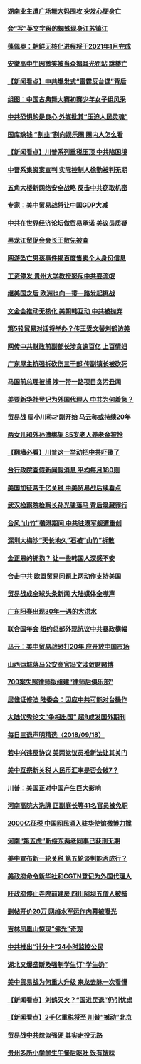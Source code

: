 #### [湖南业主遭广场舞大妈围攻 突发心梗身亡](../pages/nsc413/n10726795.md) 

#### [会“写”英文字母的蜘蛛现身江苏镇江](../pages/nsc413/n10726807.md) 

#### [蓬佩奥：朝鲜无核化进程将于2021年1月完成](../pages/nsc413/n10726732.md) 

#### [安徽高中生因微笑被当众搧耳光罚站 跳楼亡](../pages/nsc413/n10726755.md) 

#### [【新闻看点】中共爆发式“雷霆反台谍”背后](../pages/nsc413/n10726402.md) 

#### [组图：中国古典舞大赛初赛少年女子组风采](../pages/nsc413/n10726692.md) 

#### [中共恐惧的是良心 外媒批其“压迫人民灵魂”](../pages/nsc413/n10725741.md) 

#### [国库缺钱 “割韭”割向娱乐圈  圈内人怎么看](../pages/nsc413/n10726646.md) 

#### [【新闻看点】川普系列重税压顶 中共陷困境](../pages/nsc413/n10726265.md) 

#### [中晋系集资案宣判 实际控制人徐勤被判无期](../pages/nsc413/n10726563.md) 

#### [五角大楼新网络安全战略 反击中共窃取机密](../pages/nsc413/n10726459.md) 

#### [专家：美中贸易战将让中国GDP大减](../pages/nsc413/n10726009.md) 

#### [中共在世界经济论坛做贸易承诺 美议员质疑](../pages/nsc413/n10726448.md) 

#### [黑龙江贸促会会长王敬先被查](../pages/nsc413/n10725980.md) 

#### [网游坠亡男孩事件揭百度售卖个人身份信息](../pages/nsc413/n10726356.md) 

#### [工资停发 贵州大学教授怒斥中共耍流氓](../pages/nsc413/n10726440.md) 

#### [继美国之后 欧洲也向一带一路发起挑战](../pages/nsc413/n10726500.md) 

#### [文金会推动无核化 美朝韩互动 中共被抛弃](../pages/nsc413/n10726478.md) 

#### [第5轮贸易对话将举办？传王受文替刘鹤访美](../pages/nsc413/n10726364.md) 

#### [网传中共财政前副部长涉贪逾百亿 上百情妇](../pages/nsc413/n10726227.md) 

#### [广东屋主抗强拆砍伤三干部 传副镇长被砍死](../pages/nsc413/n10726312.md) 

#### [马国前总理被捕 涉一带一路项目贪污丑闻](../pages/nsc413/n10726306.md) 

#### [美要新华社登记为外国代理人 中共为何着急？](../pages/nsc413/n10726330.md) 

#### [贸易战 周小川称才刚开始 马云称或持续20年](../pages/nsc413/n10726233.md) 

#### [两女儿和外孙遭绑架 85岁老人养老金被抢](../pages/nsc413/n10725933.md) 

#### [【翻墙必看】川普这一举动把中共吓傻了](../pages/nsc413/n10724664.md) 

#### [台行政院查假新闻假消息 平均每月180则](../pages/nsc413/n10726008.md) 

#### [美国加征两千亿关税 中美贸易战后续看点](../pages/nsc413/n10725843.md) 

#### [武汉检察院检察长孙光骏落马 背后隐藏罪行](../pages/nsc413/n10725749.md) 

#### [台风“山竹”袭港期间 中共驻港军舰遭重创](../pages/nsc413/n10725693.md) 

#### [深圳大梅沙“天长地久”石被“山竹”拆散](../pages/nsc413/n10724971.md) 

#### [金正恩的拥抱？ 让一些韩国人深感不安](../pages/nsc413/n10725638.md) 

#### [合击中共 欧盟贸易问题上两动作支持美国](../pages/nsc413/n10725497.md) 

#### [贸易战成全球头条新闻 大陆媒体全噤声](../pages/nsc413/n10725496.md) 

#### [广东阳春出现30年一遇的大洪水](../pages/nsc413/n10724916.md) 

#### [联合国年会 纽约总部外现抗议中共暴政横幅](../pages/nsc413/n10725145.md) 

#### [马云：美中贸易战恐打20年 应开放中国市场](../pages/nsc413/n10725289.md) 

#### [山西运城落马公安高官冯文涉敛财赌博](../pages/nsc413/n10725204.md) 

#### [709案失照律师拟组建“律师后俱乐部”](../pages/nsc413/n10724656.md) 

#### [居住证修法 陆委会：因应中共可能对台操作](../pages/nsc413/n10724697.md) 

#### [大陆优秀论文“争相出国” 超9成发国外期刊](../pages/nsc413/n10724507.md) 

#### [每日三退声明精选（2018/09/18）](../pages/nsc413/n10724860.md) 

#### [若中兴违反协议 美两党议员推新法让其关门](../pages/nsc413/n10724561.md) 

#### [美中互祭新关税 人民币汇率是否会破7？](../pages/nsc413/n10724129.md) 

#### [川普：美国正对中国产生巨大影响](../pages/nsc413/n10724150.md) 

#### [河南高院大洗牌 正副庭长等41名官员被免职](../pages/nsc413/n10724208.md) 

#### [2000亿征税 中国网民涌入驻华使馆微博力撑](../pages/nsc413/n10723759.md) 

#### [河南“第五虎”靳绥东两老同事已获刑无期](../pages/nsc413/n10724263.md) 

#### [美中宣布新一轮关税 第五轮谈判能否成行？](../pages/nsc413/n10723943.md) 

#### [美政府命令新华社和CGTN登记为外国代理人](../pages/nsc413/n10724265.md) 

#### [吁政府停止寺院前建房 四川阿坝五僧人被捕](../pages/nsc413/n10724132.md) 

#### [删帖开价20万 网络水军运作内幕被曝光](../pages/nsc413/n10723992.md) 

#### [吉林凤凰山惊现“佛光”奇观](../pages/nsc413/n10724140.md) 

#### [中共推出“计分卡”24小时监控公民](../pages/nsc413/n10724110.md) 

#### [湖北又爆垄断及强制学生订“学生奶”](../pages/nsc413/n10723967.md) 

#### [美中贸易战为何重大升级 来龙去脉一次看懂](../pages/nsc413/n10724004.md) 

#### [【新闻看点】刘鹤灭火？“国进民退”仍引忧虑](../pages/nsc413/n10723947.md) 

#### [【新闻看点】2千亿重税将至 川普“撼动”北京](../pages/nsc413/n10723821.md) 

#### [贸易战中共貌似强硬 其实走投无路](../pages/nsc413/n10723916.md) 

#### [贵州多所小学学生午餐后呕吐 饭有馊味](../pages/nsc413/n10723760.md) 

